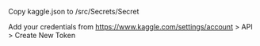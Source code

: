 Copy kaggle.json to 
/src/Secrets/Secret

Add your credentials from https://www.kaggle.com/settings/account > API > Create New Token

